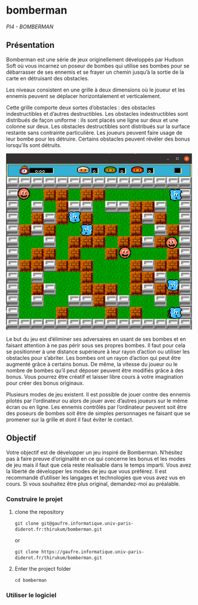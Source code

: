 # bomberman
*PI4 - BOMBERMAN* 
 
## Présentation 
Bomberman est une série de jeux originellement développés par Hudson Soft où vous 
incarnez un poseur de bombes qui utilise ses bombes pour se débarrasser de ses 
ennemis et se frayer un chemin jusqu’à la sortie de la carte en détruisant des obstacles. 

Les niveaux consistent en une grille à deux dimensions où le joueur et les ennemis 
peuvent se déplacer horizontalement et verticalement.

Cette grille comporte deux sortes 
d’obstacles : des obstacles indestructibles et d’autres destructibles. Les obstacles 
indestructibles sont distribués de façon uniforme : ils sont placés une ligne sur deux et 
une colonne sur deux. Les obstacles destructibles sont distribués sur la surface restante 
sans contrainte particulière. Les joueurs peuvent faire usage de leur bombe pour les 
détruire. Certains obstacles peuvent révéler des bonus lorsqu’ils sont détruits.

![Screenshot](imageforreadme.png)

Le but du jeu est d’éliminer ses adversaires en usant de ses bombes et en faisant 
attention à ne pas périr sous ses propres bombes. Il faut pour cela se positionner à une 
distance supérieure à leur rayon d’action ou utiliser les obstacles pour s’abriter. Les 
bombes ont un rayon d’action qui peut être augmenté grâce à certains bonus. De même, 
la vitesse du joueur ou le nombre de bombes qu’il peut déposer peuvent être modifiés 
grâce à des bonus. Vous pourrez être créatif et laisser libre cours à votre imagination 
pour créer des bonus originaux.

Plusieurs modes de jeu existent. Il est possible de jouer contre des ennemis pilotés par 
l’ordinateur ou alors de jouer avec d’autres joueurs sur le même écran ou en ligne. Les 
ennemis contrôlés par l’ordinateur peuvent soit être des poseurs de bombes soit être de 
simples personnages ne faisant que se promener sur la grille et dont il faut éviter le 
contact. 

## Objectif 
Votre objectif est de développer un jeu inspiré de Bomberman. 
N’hésitez pas à faire preuve d’originalité en ce qui concerne les bonus et les modes de jeu 
mais il faut que cela reste réalisable dans le temps imparti. Vous avez la liberté de 
développer les modes de jeu que vous préférez. 
Il est recommandé d’utiliser les langages et technologies que vous avez vus en cours. Si 
vous souhaitez être plus original, demandez-moi au préalable.

### Construire le projet

1. clone the repository
    ```
    git clone git@gaufre.informatique.univ-paris-diderot.fr:thirukum/bomberman.git
    ```
   or
    ```
    git clone https://gaufre.informatique.univ-paris-diderot.fr/thirukum/bomberman.git
    ```
2. Enter the project folder
    ```
    cd bomberman
    ```

### Utiliser le logiciel

